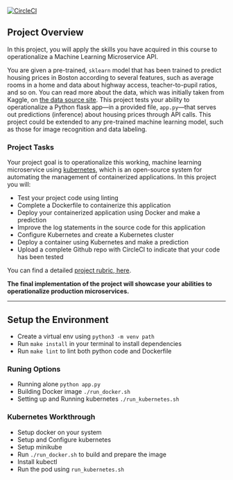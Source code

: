 [![CircleCI](https://dl.circleci.com/status-badge/img/gh/horlamidex/project-ml-microservice/tree/main.svg?style=svg)](https://dl.circleci.com/status-badge/redirect/gh/horlamidex/project-ml-microservice/tree/main)

## Project Overview

In this project, you will apply the skills you have acquired in this course to operationalize a Machine Learning Microservice API. 

You are given a pre-trained, `sklearn` model that has been trained to predict housing prices in Boston according to several features, such as average rooms in a home and data about highway access, teacher-to-pupil ratios, and so on. You can read more about the data, which was initially taken from Kaggle, on [the data source site](https://www.kaggle.com/c/boston-housing). This project tests your ability to operationalize a Python flask app—in a provided file, `app.py`—that serves out predictions (inference) about housing prices through API calls. This project could be extended to any pre-trained machine learning model, such as those for image recognition and data labeling.

### Project Tasks

Your project goal is to operationalize this working, machine learning microservice using [kubernetes](https://kubernetes.io/), which is an open-source system for automating the management of containerized applications. In this project you will:
* Test your project code using linting
* Complete a Dockerfile to containerize this application
* Deploy your containerized application using Docker and make a prediction
* Improve the log statements in the source code for this application
* Configure Kubernetes and create a Kubernetes cluster
* Deploy a container using Kubernetes and make a prediction
* Upload a complete Github repo with CircleCI to indicate that your code has been tested

You can find a detailed [project rubric, here](https://review.udacity.com/#!/rubrics/2576/view).

**The final implementation of the project will showcase your abilities to operationalize production microservices.**

---

## Setup the Environment

- Create a virtual env using `python3 -m venv path`
- Run `make install` in your terminal to install dependencies
- Run `make lint` to lint both python code and Dockerfile

### Runing Options
- Running alone `python app.py`
- Building Docker image `./run_docker.sh`
- Setting up and Running kubernetes `./run_kubernetes.sh`


### Kubernetes Workthrough
- Setup docker on your system
- Setup and Configure kubernetes
- Setup minikube
- Run `./run_docker.sh` to build and prepare the image
- Install kubectl
- Run the pod using `run_kubernetes.sh`